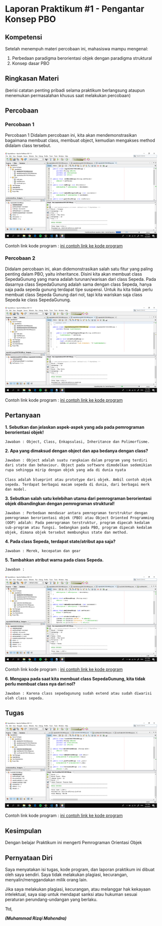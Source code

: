 # Laporan Praktikum #1 - Pengantar Konsep PBO

## Kompetensi

Setelah menempuh materi percobaan ini, mahasiswa mampu mengenal:
1. Perbedaan paradigma berorientasi objek dengan paradigma struktural
2. Konsep dasar PBO

## Ringkasan Materi

(berisi catatan penting pribadi selama praktikum berlangsung ataupun menemukan permasalahan khusus saat melakukan percobaan)

## Percobaan

### Percobaan 1

Percobaan 1
Didalam percobaan ini, kita akan mendemonstrasikan bagaimana membuat class, membuat object, kemudian mengakses method didalam class tersebut.


![](img/p1.png)

Contoh link kode program : [ini contoh link ke kode program](../../src/1_Pengantar_Konsep_PBO/Contoh12345Habibie.java)

### Percobaan 2

Didalam percobaan ini, akan didemonstrasikan salah satu fitur yang paling penting dalam PBO, yaitu inheritance. Disini kita akan membuat class SepedaGunung yang mana adalah turunan/warisan dari class Sepeda. Pada dasarnya class SepedaGunung adalah sama dengan class Sepeda, hanya saja pada sepeda gunung terdapat tipe suspensi. Untuk itu kita tidak perlu membuat class Sepeda Gunung dari nol, tapi kita wariskan saja class Sepeda ke class SepedaGunung.


![](img/p2.PNG)

Contoh link kode program : [ini contoh link ke kode program](../../src/1_Pengantar_Konsep_PBO/Contoh12345Habibie.java)

## Pertanyaan
**1. Sebutkan dan jelaskan aspek-aspek yang ada pada pemrograman berorientasi objek!**

    Jawaban : Object, Class, Enkapsulasi, Inheritance dan Polimorfisme.

**2. Apa yang dimaksud dengan object dan apa bedanya dengan class?**

    Jawaban : Object adalah suatu rangkaian dalam program yang terdiri dari state dan behaviour. Object pada software dimodelkan sedemikian rupa sehingga mirip dengan objek yang ada di dunia nyata
    
    Class adalah blueprint atau prototype dari objek. Ambil contoh objek sepeda. Terdapat berbagai macam sepeda di dunia, dari berbagai merk dan model.
**3. Sebutkan salah satu kelebihan utama dari pemrograman berorientasi objek dibandingkan dengan pemrograman struktural!**

    Jawaban : Perbedaan mendasar antara pemrograman terstruktur dengan pemrograman berorientasi objek (PBO) atau Object Oriented Programming (OOP) adalah: Pada pemrograman terstruktur, program dipecah kedalam sub-program atau fungsi. Sedangkan pada PBO, program dipecah kedalam objek, dimana objek tersebut membungkus state dan method.

**4. Pada class Sepeda, terdapat state/atribut apa saja?**

    Jawaban : Merek, kecepatan dan gear

**5. Tambahkan atribut warna pada class Sepeda.**

    Jawaban : 

![](img/p4.PNG)

Contoh link kode program : [ini contoh link ke kode program](../../src/1_Pengantar_Konsep_PBO/Contoh12345Habibie.java)

**6. Mengapa pada saat kita membuat class SepedaGunung, kita tidak perlu membuat class nya dari nol?**

    Jawaban : Karena class sepedagunung sudah extend atau sudah diwarisi oleh class sepeda.

## Tugas
![](img/p3.PNG)

Contoh link kode program : [ini contoh link ke kode program](../../src/1_Pengantar_Konsep_PBO/Contoh12345Habibie.java)

## Kesimpulan

Dengan belajar Praktikum ini mengerti Pemrograman Orientasi Objek

## Pernyataan Diri

Saya menyatakan isi tugas, kode program, dan laporan praktikum ini dibuat oleh saya sendiri. Saya tidak melakukan plagiasi, kecurangan, menyalin/menggandakan milik orang lain.

Jika saya melakukan plagiasi, kecurangan, atau melanggar hak kekayaan intelektual, saya siap untuk mendapat sanksi atau hukuman sesuai peraturan perundang-undangan yang berlaku.

Ttd,

***(Muhammad Rizqi Mahendra)***